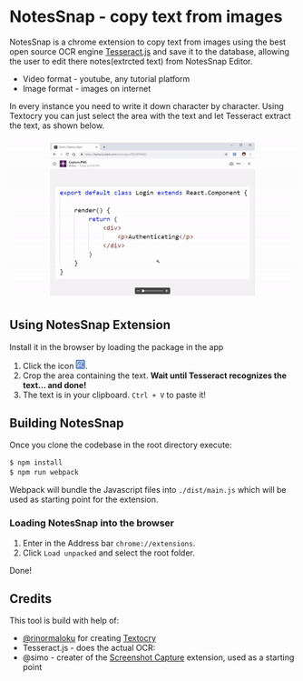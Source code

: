 # NotesSnap - copy text from images

NotesSnap is a chrome extension to copy text from images using the best open source OCR engine [Tesseract.js](https://github.com/naptha/tesseract.js) and save it to the database, allowing the user to edit there notes(extrcted text) from NotesSnap Editor.

- Video format - youtube, any tutorial platform
- Image format - images on internet

In every instance you need to write it down character by character.
Using Textocry you can just select the area with the text and let Tesseract extract the text, as shown below.

![Textocry usage](./images/textocry-demo.gif)

## Using NotesSnap Extension

Install it in the browser by loading the package in the app

1. Click the icon ![Textocry icon](./images/icon16.png).
2. Crop the area containing the text.
   **Wait until Tesseract recognizes the text... and done!**
3. The text is in your clipboard. `Ctrl + V` to paste it!

## Building NotesSnap

Once you clone the codebase in the root directory execute:

```bash
$ npm install
$ npm run webpack
```

Webpack will bundle the Javascript files into `./dist/main.js` which will be used as starting point for the extension.

### Loading NotesSnap into the browser

1. Enter in the Address bar `chrome://extensions`.
2. Click `Load unpacked` and select the root folder.

Done!

## Credits

This tool is build with help of:

- [@rinormaloku](https://github.com/rinormaloku) for creating [Textocry](https://github.com/rinormaloku/textocry)
- Tesseract.js - does the actual OCR:
- @simo - creater of the [Screenshot Capture](https://github.com/simov/screenshot-capture) extension, used as a starting point
